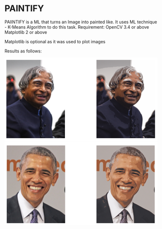 # PAINTIFY

PAIINTIFY is a ML that turns an Image into painted like. It uses ML technique - K-Means Algorithm to do this task.
Requirement:
OpenCV 3.4 or above
Matplotlib 2 or above 

Matplotlib is optional as it was used to plot images

Results as follows:


<p align="center">
  <img src="https://github.com/jeswivinay/PAINTIFY/blob/master/IMAGES/Result_APJ.PNG" >
  <img src="https://github.com/jeswivinay/PAINTIFY/blob/master/IMAGES/Result_obama.PNG" >
</p>
